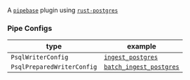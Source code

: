 A [`pipebase`] plugin using [`rust-postgres`]
### Pipe Configs
| type | example |
| ---- | ------- |
| `PsqlWriterConfig` | [`ingest_postgres`] |
| `PsqlPreparedWriterConfig` | [`batch_ingest_postgres`] |

[`pipebase`]: https://github.com/pipebase/pipebase
[`rust-postgres`]: https://github.com/sfackler/rust-postgres
[`ingest_postgres`]: https://github.com/pipebase/pipebase/blob/main/examples/ingest_postgres/catalogs/psql_writer.yml
[`batch_ingest_postgres`]: https://github.com/pipebase/pipebase/blob/main/examples/batch_ingest_postgres/catalogs/batch_psql_writer.yml